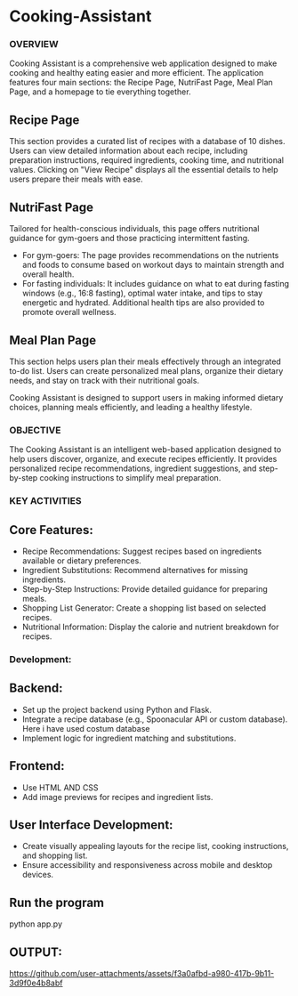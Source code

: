 # Cooking-Assistant

### OVERVIEW

Cooking Assistant is a comprehensive web application designed to make cooking and healthy eating easier and more efficient. The application features four main sections: the Recipe Page, NutriFast Page, Meal Plan Page, and a homepage to tie everything together.

## Recipe Page
This section provides a curated list of recipes with a database of 10 dishes. Users can view detailed information about each recipe, including preparation instructions, required ingredients, cooking time, and nutritional values. Clicking on "View Recipe" displays all the essential details to help users prepare their meals with ease.

## NutriFast Page
Tailored for health-conscious individuals, this page offers nutritional guidance for gym-goers and those practicing intermittent fasting.

* For gym-goers: The page provides recommendations on the nutrients and foods to consume based on workout days to maintain strength and overall health.
* For fasting individuals: It includes guidance on what to eat during fasting windows (e.g., 16:8 fasting), optimal water intake, and tips to stay energetic and hydrated. Additional health tips are also provided to promote overall wellness.
## Meal Plan Page
This section helps users plan their meals effectively through an integrated to-do list. Users can create personalized meal plans, organize their dietary needs, and stay on track with their nutritional goals.

Cooking Assistant is designed to support users in making informed dietary choices, planning meals efficiently, and leading a healthy lifestyle.

### OBJECTIVE
The Cooking Assistant is an intelligent web-based application designed to help users discover, organize, and execute recipes efficiently. It provides personalized recipe recommendations, ingredient suggestions, and step-by-step cooking instructions to simplify meal preparation.

### KEY ACTIVITIES
## Core Features:

* Recipe Recommendations: Suggest recipes based on ingredients available or dietary preferences.
* Ingredient Substitutions: Recommend alternatives for missing ingredients.
* Step-by-Step Instructions: Provide detailed guidance for preparing meals.
* Shopping List Generator: Create a shopping list based on selected recipes.
* Nutritional Information: Display the calorie and nutrient breakdown for recipes.
  
### Development:

## Backend:
* Set up the project backend using Python and Flask.
* Integrate a recipe database (e.g., Spoonacular API or custom database). Here i have used costum database
* Implement logic for ingredient matching and substitutions.
## Frontend:
* Use HTML AND CSS 
* Add image previews for recipes and ingredient lists.
  
## User Interface Development:
* Create visually appealing layouts for the recipe list, cooking instructions, and shopping list.
* Ensure accessibility and responsiveness across mobile and desktop devices.

## Run the program
python app.py

## OUTPUT:
https://github.com/user-attachments/assets/f3a0afbd-a980-417b-9b11-3d9f0e4b8abf
